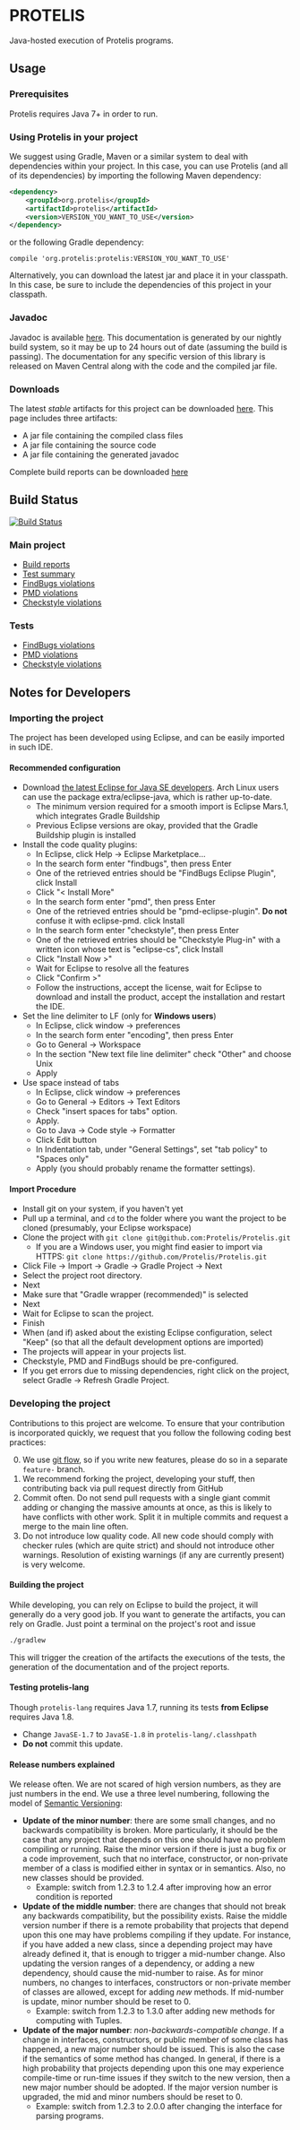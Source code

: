 # PROTELIS

Java-hosted execution of Protelis programs.

## Usage

### Prerequisites

Protelis requires Java 7+ in order to run.


### Using Protelis in your project

We suggest using Gradle, Maven or a similar system to deal with dependencies within your project. In this case, you can use Protelis (and all of its dependencies) by importing the following Maven dependency:

```xml
<dependency>
    <groupId>org.protelis</groupId>
    <artifactId>protelis</artifactId>
    <version>VERSION_YOU_WANT_TO_USE</version>
</dependency>
```

or the following Gradle dependency:

```Gradle
compile 'org.protelis:protelis:VERSION_YOU_WANT_TO_USE'
```

Alternatively, you can download the latest jar and place it in your classpath. In this case, be sure to include the dependencies of this project in your classpath.


### Javadoc

Javadoc is available [here][Javadoc]. This documentation is generated by our nightly build system, so it may be up to 24 hours out of date (assuming the build is passing).
The documentation for any specific version of this library is released on Maven Central along with the code and the compiled jar file.


### Downloads

The latest _stable_ artifacts for this project can be downloaded [here][Jars]. This page includes three artifacts:
* A jar file containing the compiled class files
* A jar file containing the source code
* A jar file containing the generated javadoc

Complete build reports can be downloaded [here][reports]


## Build Status
[![Build Status](https://drone.io/github.com/Protelis/Protelis/status.png)](https://drone.io/github.com/Protelis/Protelis/latest)


### Main project
* [Build reports][dashboard]
* [Test summary][test]
* [FindBugs violations][findbugs]
* [PMD violations][pmd]
* [Checkstyle violations][checkstyle]


### Tests
* [FindBugs violations][findbugs-test]
* [PMD violations][pmd-test]
* [Checkstyle violations][checkstyle-test]


## Notes for Developers


### Importing the project
The project has been developed using Eclipse, and can be easily imported in such IDE.


#### Recommended configuration
* Download [the latest Eclipse for Java SE developers][eclipse]. Arch Linux users can use the package extra/eclipse-java, which is rather up-to-date.
  * The minimum version required for a smooth import is Eclipse Mars.1, which integrates Gradle Buildship
  * Previous Eclipse versions are okay, provided that the Gradle Buildship plugin is installed
* Install the code quality plugins:
  * In Eclipse, click Help -> Eclipse Marketplace...
  * In the search form enter "findbugs", then press Enter
  * One of the retrieved entries should be "FindBugs Eclipse Plugin", click Install
  * Click "< Install More"
  * In the search form enter "pmd", then press Enter
  * One of the retrieved entries should be "pmd-eclipse-plugin". **Do not** confuse it with eclipse-pmd. click Install
  * In the search form enter "checkstyle", then press Enter
  * One of the retrieved entries should be "Checkstyle Plug-in" with a written icon whose text is "eclipse-cs", click Install
  * Click "Install Now >"
  * Wait for Eclipse to resolve all the features
  * Click "Confirm >"
  * Follow the instructions, accept the license, wait for Eclipse to download and install the product, accept the installation and restart the IDE.
* Set the line delimiter to LF (only for **Windows users**)
  * In Eclipse, click window -> preferences
  * In the search form enter "encoding", then press Enter
  * Go to General -> Workspace
  * In the section "New text file line delimiter" check "Other" and choose Unix
  * Apply
* Use space instead of tabs
  * In Eclipse, click window -> preferences
  * Go to General -> Editors -> Text Editors
  * Check "insert spaces for tabs" option.
  * Apply.
  * Go to Java -> Code style -> Formatter
  * Click Edit button
  * In Indentation tab, under "General Settings", set "tab policy" to "Spaces only"
  * Apply (you should probably rename the formatter settings).

#### Import Procedure
* Install git on your system, if you haven't yet
* Pull up a terminal, and `cd` to the folder where you want the project to be cloned (presumably, your Eclipse workspace)
* Clone the project with `git clone git@github.com:Protelis/Protelis.git`
  * If you are a Windows user, you might find easier to import via HTTPS: `git clone https://github.com/Protelis/Protelis.git`
* Click File -> Import -> Gradle -> Gradle Project -> Next
* Select the project root directory.
* Next
* Make sure that "Gradle wrapper (recommended)" is selected
* Next
* Wait for Eclipse to scan the project.
* Finish
* When (and if) asked about the existing Eclipse configuration, select "Keep" (so that all the default development options are imported)
* The projects will appear in your projects list.
* Checkstyle, PMD and FindBugs should be pre-configured.
* If you get errors due to missing dependencies, right click on the project, select Gradle -> Refresh Gradle Project.

### Developing the project
Contributions to this project are welcome.  To ensure that your contribution is incorporated quickly, we request that you follow the following coding best practices:

0. We use [git flow](https://github.com/nvie/gitflow), so if you write new features, please do so in a separate `feature-` branch.
0. We recommend forking the project, developing your stuff, then contributing back via pull request directly from GitHub
0. Commit often. Do not send pull requests with a single giant commit adding or changing the massive amounts at once, as this is likely to have conflicts with other work. Split it in multiple commits and request a merge to the main line often.
0. Do not introduce low quality code. All new code should comply with checker rules (which are quite strict) and should not introduce other warnings. Resolution of existing warnings (if any are currently present) is very welcome.


#### Building the project
While developing, you can rely on Eclipse to build the project, it will generally do a very good job.
If you want to generate the artifacts, you can rely on Gradle. Just point a terminal on the project's root and issue

```bash
./gradlew
```

This will trigger the creation of the artifacts the executions of the tests, the generation of the documentation and of the project reports.

#### Testing protelis-lang
Though `protelis-lang` requires Java 1.7, running its tests **from Eclipse** requires Java 1.8.

* Change `JavaSE-1.7` to `JavaSE-1.8` in `protelis-lang/.classhpath`
* **Do not** commit this update.

#### Release numbers explained
We release often. We are not scared of high version numbers, as they are just numbers in the end.
We use a three level numbering, following the model of [Semantic Versioning][SemVer]:

* **Update of the minor number**: there are some small changes, and no backwards compatibility is broken. More particularly, it should be the case that any project that depends on this one should have no problem compiling or running. Raise the minor version if there is just a bug fix or a code improvement, such that no interface, constructor, or non-private member of a class is modified either in syntax or in semantics. Also, no new classes should be provided.
	* Example: switch from 1.2.3 to 1.2.4 after improving how an error condition is reported 
* **Update of the middle number**: there are changes that should not break any backwards compatibility, but the possibility exists. Raise the middle version number if there is a remote probability that projects that depend upon this one may have problems compiling if they update. For instance, if you have added a new class, since a depending project may have already defined it, that is enough to trigger a mid-number change. Also updating the version ranges of a dependency, or adding a new dependency, should cause the mid-number to raise. As for minor numbers, no changes to interfaces, constructors or non-private member of classes are allowed, except for adding *new* methods. If mid-number is update, minor number should be reset to 0.
	* Example: switch from 1.2.3 to 1.3.0 after adding new methods for computing with Tuples.
* **Update of the major number**: *non-backwards-compatible change*. If a change in interfaces, constructors, or public member of some class has happened, a new major number should be issued. This is also the case if the semantics of some method has changed. In general, if there is a high probability that projects depending upon this one may experience compile-time or run-time issues if they switch to the new version, then a new major number should be adopted. If the major version number is upgraded, the mid and minor numbers should be reset to 0.
	* Example: switch from 1.2.3 to 2.0.0 after changing the interface for parsing programs.


[Javadoc]: http://137.204.107.70/protelis-build/protelis/build/docs/javadoc/
[Jars]: http://search.maven.org/#search%7Cga%7C1%7Ca%3A%22protelis%22
[reports]: https://drone.io/github.com/Protelis/Protelis/files/build/reports/reports.tar
[dashboard]: http://137.204.107.70/protelis-build/protelis/build/reports/buildDashboard/
[test]: http://137.204.107.70/protelis-build/protelis/build/reports/tests/
[checkstyle]: http://137.204.107.70/protelis-build/protelis/build/reports/checkstyle/main.html
[checkstyle-test]: http://137.204.107.70/protelis-build/protelis/build/reports/checkstyle/test.html
[findbugs]: http://137.204.107.70/protelis-build/protelis/build/reports/findbugs/main.html
[findbugs-test]: http://137.204.107.70/protelis-build/protelis/build/reports/findbugs/test.html
[pmd]: http://137.204.107.70/protelis-build/protelis/build/reports/pmd/main.html
[pmd-test]: http://137.204.107.70/protelis-build/protelis/build/reports/pmd/test.html
[eclipse]: https://eclipse.org/downloads/
[SemVer]: http://semver.org/spec/v2.0.0.html
